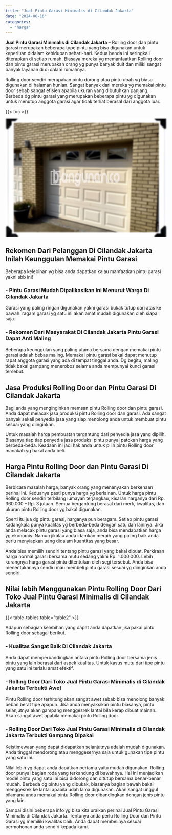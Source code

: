 ```yaml
---
title: "Jual Pintu Garasi Minimalis di Cilandak Jakarta"
date: "2024-06-16"
categories: 
  - "harga"
---
```


**Jual Pintu Garasi Minimalis di Cilandak Jakarta** – Rolling door dan pintu garasi merupakan beberapa type pintu yang bisa digunakan untuk keperluan didalam kehidupan sehari-hari. Kedua benda ini seringkali diterapkan di setiap rumah. Biasaya mereka yg memanfaatkan Rolling door dan pintu garasi merupakan orang yg punya banyak duit dan miliki sangat banyak layanan di di dalam rumahnya.

Rolling door sendiri merupakan pintu dorong atau pintu ubah yg biasa digunakan di halaman hunian. Sangat banyak dari mereka yg memakai pintu door sebab sangat efisien apabila ukuran yang dibutuhkan panjang. Berbeda dg pintu garasi yang merupakan beberapa pintu yg digunakan untuk menutup anggota garasi agar tidak terliat berasal dari anggota luar.

{{< toc >}}

![Jual Pintu Garasi Minimalis di Cilandak Jakarta](/images/pintu-garasi-67.png)

## Rekomen Dari Pelanggan Di Cilandak Jakarta Inilah Keunggulan Memakai Pintu Garasi

Beberapa kelebihan yg bisa anda dapatkan kalau manfaatkan pintu garasi yakni sbb ini!

### \- Pintu Garasi Mudah Dipalikasikan Ini Menurut Warga Di Cilandak Jakarta

Garasi yang paling ringan digunakan yakni garasi bukak tutup dari atas ke bawah. ragam garasi yg satu ini akan amat mudah digunakan oleh siapa saja.

### \- Rekomen Dari Masyarakat Di Cilandak Jakarta Pintu Garasi Dapat Anti Maling

Beberapa keunggulan yang paling utama bersama dengan memakai pintu garasi adalah bebas maling. Memakai pintu garasi bakal dapat menutup rapat anggota garasi yang ada di tempat tinggal anda. Dg begitu, maling tidak bakal gampang menerobos selama anda mempunyai kunci garasi tersebut.

## Jasa Produksi Rolling Door dan Pintu Garasi Di Cilandak Jakarta

Bagi anda yang menginginkan memsan pintu Rolling door dan pintu garasi. Anda dapat melacak jasa produksi pintu Rolling door dan garasi. Ada sangat banyak sekali penyedia jasa yang siap menolong anda untuk membuat pintu sesuai yang diinginkan.

Untuk masalah harga pembuatan tergantung dari penyedia jasa yang dipilih. Biasanya tiap tiap penyedia jasa produksi pintu punyai patokan harga yang berbeda-beda. Keadaan ini jadi hak anda untuk pilih pintu Rolling door manakah yg bakal anda beli.

## Harga Pintu Rolling Door dan Pintu Garasi Di Cilandak Jakarta

Berbicara masalah harga, banyak orang yang menanyakan berkenaan perihal ini. Keduanya pasti punya harga yg berlainan. Untuk harga pintu Rolling door sendiri terbilang lumayan terjangkau, kisaran harganya dari Rp. 360.000 – Rp. 3 jutaan. Semua bergantung berasal dari merk, kwalitas, dan ukuran pintu Rolling door yg bakal digunakan.

Sperti itu jua dg pintu garasi, harganya pun beragam. Setiap pintu garasi kadangkala punya kualitas yg berbeda-beda dengan satu dan lainnya. Jika anda melacak pintu garasi yang biasa saja, anda bisa mendapatkan harga yg ekonomis. Namun jikalau anda idamkan meraih yang paling baik anda perlu menyiapkan uang didalam kuantitas yang besar.

Anda bisa memilih sendiri tentang pintu garasi yang bakal dibuat. Perkiraan harga normal garasi bersama mutu sedang yakni Rp. 1.000.000. Lebih kurangnya harga garasi pintu ditentukan oleh segi tersebut. Anda bisa menentukannya sendiri mau membeli pintu garasi sesuai yg diinginkan anda sendiri.

## Nilai lebih Menggunakan Pintu Rolling Door Dari Toko Jual Pintu Garasi Minimalis di Cilandak Jakarta

{{< table-tables table="table2" >}}

Adapun sebagian kelebihan yang dapat anda dapatkan jika pakai pintu Rolling door sebagai berikut.

### \- Kualitas Sangat Baik Di Cilandak Jakarta

Anda dapat memperbandingkan antara pintu Rolling door bersama jenis pintu yang lain berasal dari aspek kualitas. Untuk kasus mutu dari tipe pintu yang satu ini terlalu amat efektif.

### \- Rolling Door Dari Toko Jual Pintu Garasi Minimalis di Cilandak Jakarta Terbukti Awet

Pintu Rolling door terhitung akan sangat awet sebab bisa menolong banyak beban berat tipe apapun. Jika anda menyaksikan pintu biasanya, pintu selanjutnya akan gampang menggesrek lantai bila kerap dibuat mainan. Akan sangat awet apabila memakai pintu Rolling door.

### \- Rolling Door Dari Toko Jual Pintu Garasi Minimalis di Cilandak Jakarta Terbukti Gampang Dipakai

Keistimewaan yang dapat didapatkan selanjutnya adalah mudah digunakan. Anda tinggal mendorong atau menggesernya saja untuk gunakan tipe pintu yang satu ini.

Nilai lebih yg dapat anda dapatkan pertama yaitu mudah digunakan. Rolling door punyai bagian roda yang terkandung di bawahnya. Hal ini menjadikan model pintu yang satu ini bisa didorong dan ditutup bersama benar-benar mudah. Berbeda dg pintu yang dibukak, biasanya bagian bawah bakal menggesrek ke lantai apabila udah lama digunakan. Akan sangat unggul bilamana anda memakai pintu Rolling door dibandingkan dengan jenis pintu yang lain.

Sampai disini beberapa info yg bisa kita uraikan perihal Jual Pintu Garasi Minimalis di Cilandak Jakarta. Tentunya anda perlu Rolling Door dan Pintu Garasi yg memiliki kwalitas baik. Anda dapat membelinya sesuai permohonan anda sendiri kepada kami.
